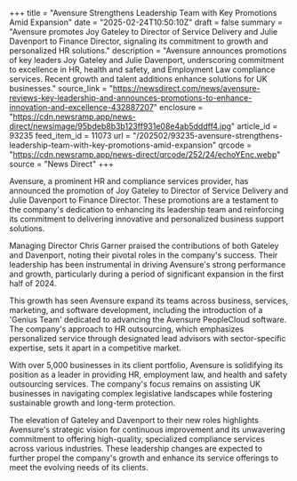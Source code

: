 +++
title = "Avensure Strengthens Leadership Team with Key Promotions Amid Expansion"
date = "2025-02-24T10:50:10Z"
draft = false
summary = "Avensure promotes Joy Gateley to Director of Service Delivery and Julie Davenport to Finance Director, signaling its commitment to growth and personalized HR solutions."
description = "Avensure announces promotions of key leaders Joy Gateley and Julie Davenport, underscoring commitment to excellence in HR, health and safety, and Employment Law compliance services. Recent growth and talent additions enhance solutions for UK businesses."
source_link = "https://newsdirect.com/news/avensure-reviews-key-leadership-and-announces-promotions-to-enhance-innovation-and-excellence-432887207"
enclosure = "https://cdn.newsramp.app/news-direct/newsimage/95bdeb8b3b123ff931e08e4ab5dddff4.jpg"
article_id = 93235
feed_item_id = 11073
url = "/202502/93235-avensure-strengthens-leadership-team-with-key-promotions-amid-expansion"
qrcode = "https://cdn.newsramp.app/news-direct/qrcode/252/24/echoYEnc.webp"
source = "News Direct"
+++

<p>Avensure, a prominent HR and compliance services provider, has announced the promotion of Joy Gateley to Director of Service Delivery and Julie Davenport to Finance Director. These promotions are a testament to the company's dedication to enhancing its leadership team and reinforcing its commitment to delivering innovative and personalized business support solutions.</p><p>Managing Director Chris Garner praised the contributions of both Gateley and Davenport, noting their pivotal roles in the company's success. Their leadership has been instrumental in driving Avensure's strong performance and growth, particularly during a period of significant expansion in the first half of 2024.</p><p>This growth has seen Avensure expand its teams across business, services, marketing, and software development, including the introduction of a 'Genius Team' dedicated to advancing the Avensure PeopleCloud software. The company's approach to HR outsourcing, which emphasizes personalized service through designated lead advisors with sector-specific expertise, sets it apart in a competitive market.</p><p>With over 5,000 businesses in its client portfolio, Avensure is solidifying its position as a leader in providing HR, employment law, and health and safety outsourcing services. The company's focus remains on assisting UK businesses in navigating complex legislative landscapes while fostering sustainable growth and long-term protection.</p><p>The elevation of Gateley and Davenport to their new roles highlights Avensure's strategic vision for continuous improvement and its unwavering commitment to offering high-quality, specialized compliance services across various industries. These leadership changes are expected to further propel the company's growth and enhance its service offerings to meet the evolving needs of its clients.</p>